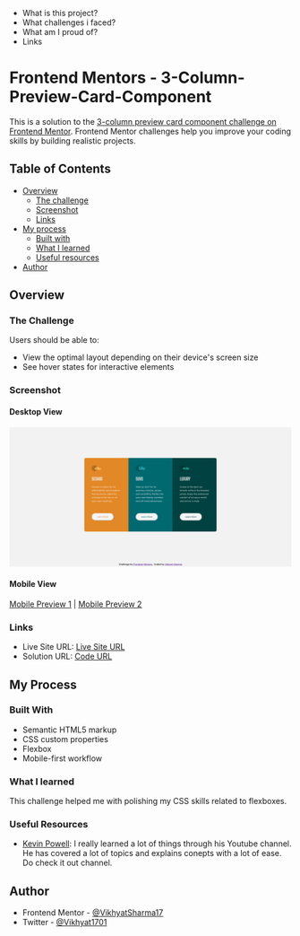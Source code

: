- What is this project?
- What challenges i faced?
- What am I proud of?
- Links

# Frontend Mentors - 3-Column-Preview-Card-Component
This is a solution to the [3-column preview card component challenge on Frontend Mentor](https://www.frontendmentor.io/challenges/3column-preview-card-component-pH92eAR2-). Frontend Mentor challenges help you improve your coding skills by building realistic projects. 

## Table of Contents
- [Overview](#overview)
  - [The challenge](#the-challenge)
  - [Screenshot](#screenshot)
  - [Links](#links)
- [My process](#my-process)
  - [Built with](#built-with)
  - [What I learned](#what-i-learned)
  - [Useful resources](#useful-resources)
- [Author](#author)

## Overview

### The Challenge

Users should be able to:

- View the optimal layout depending on their device's screen size
- See hover states for interactive elements

### Screenshot

#### Desktop View
![Desktop Preview](screenshots/desktop-screenshot.png)

#### Mobile View
[Mobile Preview 1](screenshots/mobile-screenshot-1.png) |
[Mobile Preview 2](screenshots/mobile-screenshot-2.png)

### Links
- Live Site URL: [Live Site URL]()
- Solution URL: [Code URL]()

## My Process

### Built With
- Semantic HTML5 markup
- CSS custom properties
- Flexbox
- Mobile-first workflow

### What I learned

This challenge helped me with polishing my CSS skills related to flexboxes. 

### Useful Resources
- [Kevin Powell](https://www.youtube.com/kepowob/featured): I really learned a lot of things through his Youtube channel. He has covered a lot of topics and explains conepts with a lot of ease. Do check it out channel.

## Author
- Frontend Mentor - [@VikhyatSharma17](https://www.frontendmentor.io/profile/VikhyatSharma17)
- Twitter - [@Vikhyat1701](https://twitter.com/Vikhyat1701)


